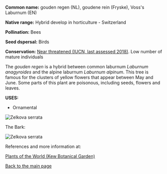 **Common name:** gouden regen (NL), goudene rein (Fryske), Voss's Laburnum (EN)


<!--more-->
**Native range:**  Hybrid develop in horticulture - Switzerland

**Pollination:** Bees

**Seed dspersal:** Birds

**Conservation:** [Near threatened (IUCN, last assessed 2018)](https://www.iucnredlist.org/species/61967528/61967548). Low number of mature individuals

The _gouden regen_ is a hybrid between common laburnum _Laburnum anagyroides_ and the alpine laburnum _Laburnum alpinum_. This tree is famous for the clusters of yellow flowers that appear between May and June. Some parts of this plant are poisonous, including seeds, flowers and leaves. 



__USES:__
- Ornamental

![Zelkova serrata](https://raw.githubusercontent.com/carolxgl/TreeLibrary/gh-pages/images/labwat.jpeg?raw=true)

The Bark:

![Zelkova serrata](https://raw.githubusercontent.com/carolxgl/TreeLibrary/gh-pages/images/labwatB.jpeg?raw=true)


References and more information at:


[Plants of the World (Kew Botanical Garden)](https://powo.science.kew.org/taxon/urn:lsid:ipni.org:names:501463-1)

[Back to the main page](https://carolxgl.github.io/TreeLibrary/)
